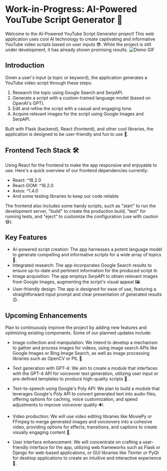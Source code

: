 # Work-in-Progress: AI-Powered YouTube Script Generator 🚧

Welcome to the AI-Powered YouTube Script Generator project! This web application uses cool AI technology to create captivating and informative YouTube video scripts based on user inputs 😎. While the project is still under development, it has already shown promising results.
![Demo GIF](https://i.imgur.com/bUE32Qb.gif)

## Introduction

Given a user's input (a topic or keyword), the application generates a YouTube video script through these steps:

1. Research the topic using Google Search and SerpAPI.
2. Generate a script with a custom-trained language model (based on OpenAI's GPT).
3. Edit and refine the script with a casual and engaging tone.
4. Acquire relevant images for the script using Google Images and SerpAPI.

Built with Flask (backend), React (frontend), and other cool libraries, the application is designed to be user-friendly and fun to use 🎉.

## Frontend Tech Stack 🛠

Using React for the frontend to make the app responsive and enjoyable to use. Here's a quick overview of our frontend dependencies currently:

- React: ^18.2.0
- React-DOM: ^18.2.0
- Axios: ^1.4.0
- And some testing libraries to keep our code reliable

The frontend also includes some handy scripts, such as "start" to run the development server, "build" to create the production build, "test" for running tests, and "eject" to customize the configuration (use with caution 😅).

## Key Features

- AI-powered script creation: The app harnesses a potent language model to generate compelling and informative scripts for a wide array of topics 🧠.
- Integrated research: The app incorporates Google Search results to ensure up-to-date and pertinent information for the produced script 🌐.
- Image acquisition: The app employs SerpAPI to obtain relevant images from Google Images, augmenting the script's visual appeal 🖼.
- User-friendly design: The app is designed for ease of use, featuring a straightforward input prompt and clear presentation of generated results 😊.

## Upcoming Enhancements

Plan to continuously improve the project by adding new features and optimizing existing components. Some of our planned updates include:

- Image collection and manipulation: We intend to develop a mechanism to gather and process images for videos, using image search APIs like Google Images or Bing Image Search, as well as image processing libraries such as OpenCV or PIL 📸.

- Text generation with GPT-4: We aim to create a module that interfaces with the GPT-4 API for voiceover text generation, utilizing user input or pre-defined templates to produce high-quality scripts 📝.

- Text-to-speech using Google's Poly API: We plan to build a module that leverages Google's Poly API to convert generated text into audio files, offering options for caching, voice customization, and speed adjustments to improve voiceover quality 🔊.

- Video production: We will use video editing libraries like MoviePy or FFmpeg to merge generated images and voiceovers into a cohesive video, providing options for effects, transitions, and captions to create visually engaging content 🎥.

- User interface enhancement: We will concentrate on crafting a user-friendly interface for the app, utilizing web frameworks such as Flask or Django for web-based applications, or GUI libraries like Tkinter or PyQt for desktop applications to create an intuitive and interactive experience 🌟.
